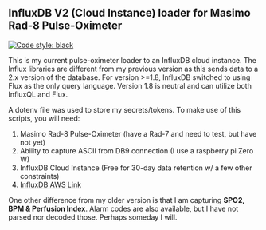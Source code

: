 ## InfluxDB V2 (Cloud Instance) loader for Masimo Rad-8 Pulse-Oximeter

[![Code style: black](https://img.shields.io/badge/code%20style-black-000000.svg)](https://github.com/psf/black)

This is my current pulse-oximeter loader to an InfluxDB cloud instance. The Influx libraries are different from
my previous version as this sends data to a 2.x version of the database. For version >=1.8, InfluxDB switched
to using Flux as the only query language. Version 1.8 is neutral and can utilize both InfluxQL and Flux.

A dotenv file was used to store my secrets/tokens. To make use of this scripts, you will need:

1. Masimo Rad-8 Pulse-Oximeter (have a Rad-7 and need to test, but have not yet)
2. Ability to capture ASCII from DB9 connection (I use a raspberry pi Zero W)
3. InfluxDB Cloud Instance (Free for 30-day data retention w/ a few other constraints)
  1. [InfluxDB AWS Link](https://us-west-2-1.aws.cloud2.influxdata.com/login)

One other difference from my older version is that I am capturing **SPO2, BPM & Perfusion Index**.
Alarm codes are also available, but I have not parsed nor decoded those. Perhaps someday I will.
